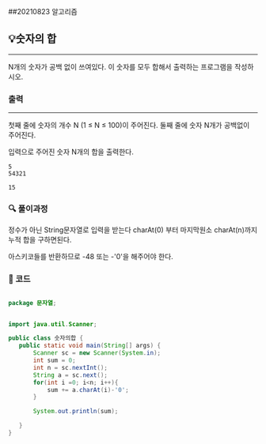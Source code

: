 ##20210823 알고리즘

## 💡숫자의 합
---
N개의 숫자가 공백 없이 쓰여있다. 이 숫자를 모두 합해서 출력하는 프로그램을 작성하시오.

### 출력
---
첫째 줄에 숫자의 개수 N (1 ≤ N ≤ 100)이 주어진다. 둘째 줄에 숫자 N개가 공백없이 주어진다.

입력으로 주어진 숫자 N개의 합을 출력한다.
```
5
54321
```
```
15
```
### 🔍 풀이과정
정수가 아닌 String문자열로 입력을 받는다
charAt(0) 부터 마지막원소 charAt(n)까지  누적 합을 구하면된다.

아스키코들를 반환하므로 -48 또는 -'0'을 해주어야 한다.


 ###  👻 코드 

 ```java

package 문자열;


import java.util.Scanner;

public class 숫자의합 {
    public static void main(String[] args) {
        Scanner sc = new Scanner(System.in);
        int sum = 0;
        int n = sc.nextInt();
        String a = sc.next();
        for(int i =0; i<n; i++){
            sum += a.charAt(i)-'0';
        }

        System.out.println(sum);

    }
}



```

 
 
